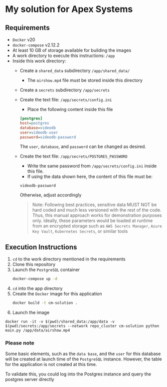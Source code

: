 # My solution for Apex Systems

## Requirements
- `Docker` v20
- `docker-compose` v2.12.2
- At least 10 GB of storage available for building the images
- A work directory to execute this instructions: `/app`
- Inside this work directory:
  - Create a `shared_data` subdirectory `/app/shared_data/`
    - The `airshow.mp4` file must be stored inside this directory
  - Create a `secrets` subdirectory `/app/secrets`
  - Create the text file: `/app/secrets/config.ini`
    - Place the following content inside this file
    ```ini
    [postgres]
    host=postgres
    database=videodb
    user=videodb-user
    password=videodb-password
    ```
    The `user`, `database`, and `password` can be changed as desired.  
  - Create the text file: `/app/secrets/POSTGRES_PASSWORD`
    - Write the same password from `/app/secrets/config.ini` inside this file.
    - If using the data shown here, the content of this file must be:
    ```
    videodb-password
    ```

    Otherwise, adjust accordingly
    >Note: Following best practices, sensitive data MUST NOT be hard coded and much less 
    versioned with the rest of the code. Thus, this manual approach works for demonstration
    purposes only. Ideally, these parameters would be loaded at runtime from an encrypted 
    storage such as `AWS Secrets Manager`, `Azure Key Vault`, `Kubernetes Secrets`, or similar tools


## Execution Instructions
1. `cd` to the work directory mentioned in the requirements
1. Clone this repository
1. Launch the `PostgreSQL` container
    ```bash
    docker-compose up -d
    ```
1. `cd` into the app directory
1. Create the `Docker` image for this application
    ``` bash
    docker build -t cm-solution .
    ``` 
1. Launch the image
```
docker run -it -v $(pwd)/shared_data:/app/data -v $(pwd)/secrets:/app/secrets --network repo_cluster cm-solution python main.py /app/data/airshow.mp4
```

### Please note

Some basic elements, such as the `data base`, and the `user` for this database 
will be created at launch time of the `PostgreSQL` instance. However, the table
for the application is not created at this time.

To validate this, you could log into the Postgres instance and query the postgres server
directly
